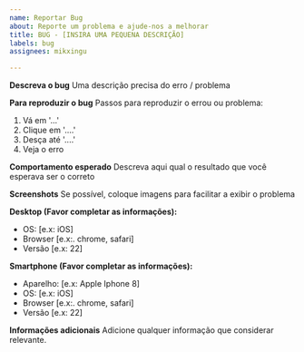 ```yaml
---
name: Reportar Bug
about: Reporte um problema e ajude-nos a melhorar
title: BUG - [INSIRA UMA PEQUENA DESCRIÇÃO]
labels: bug
assignees: mikxingu

---
```


**Descreva o bug**
Uma descrição precisa do erro / problema

**Para reproduzir o bug**
Passos para reproduzir o errou ou problema:
1. Vá em '...'
2. Clique em '....'
3. Desça até '....'
4. Veja o erro

**Comportamento esperado**
Descreva aqui qual o resultado que você esperava ser o correto

**Screenshots**
Se possível, coloque imagens para facilitar a exibir o problema

**Desktop (Favor completar as informações):**
 - OS: [e.x: iOS]
 - Browser [e.x:. chrome, safari]
 - Versão [e.x: 22]

**Smartphone (Favor completar as informações):**
- Aparelho: [e.x: Apple Iphone 8]
 - OS: [e.x: iOS]
 - Browser [e.x:. chrome, safari]
 - Versão [e.x: 22]

**Informações adicionais**
Adicione qualquer informação que considerar relevante.
